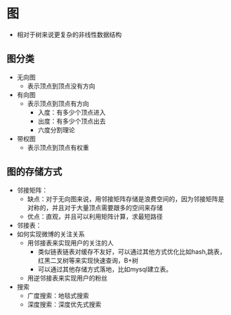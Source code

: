 # 图
* 相对于树来说更复杂的非线性数据结构
## 图分类
* 无向图
    * 表示顶点到顶点没有方向
* 有向图
    * 表示顶点到顶点有方向
        * 入度：有多少个顶点进入
        * 出度：有多少个顶点出去
        * 六度分割理论
* 带权图
    * 表示顶点到顶点有权重
## 图的存储方式
* 邻接矩阵：
    * 缺点：对于无向图来说，用邻接矩阵存储是浪费空间的，因为邻接矩阵是对称的，并且对于大量顶点需要跟多的空间来存储
    * 优点：直观，并且可以利用矩阵计算，求最短路径
* 邻接表：
* 如何实现微博的关注关系
    * 用邻接表来实现用户的关注的人
        * 类似链表链表对缓存不友好，可以通过其他方式优化比如hash,跳表，红黑二叉树等来实现快速查询，B+树
        * 可以通过其他存储方式落地，比如mysql建立表。
    * 用逆邻接表来实现用户的粉丝
* 搜索
    * 广度搜索：地毯式搜索
    * 深度搜索：深度优先式搜索